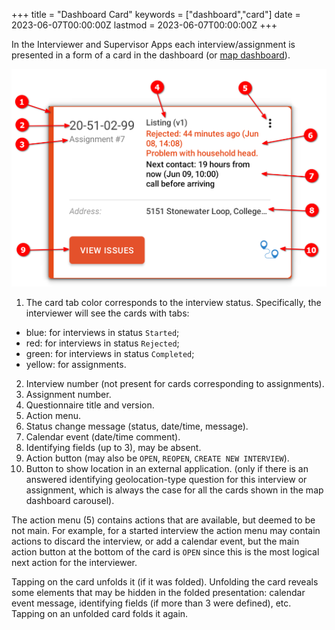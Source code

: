 +++
title = "Dashboard Card"
keywords = ["dashboard","card"]
date = 2023-06-07T00:00:00Z
lastmod = 2023-06-07T00:00:00Z
+++

In the Interviewer and Supervisor Apps each interview/assignment is presented in a form of a card in the dashboard (or [map dashboard](/interviewer/app/map-dashboard/)).

<CENTER><IMG src="images/interview_card_annotated.png" width=1063></CENTER>

1. The card tab color corresponds to the interview status. Specifically, the interviewer will see the cards with tabs:

  - blue: for interviews in status `Started`;
  - red: for interviews in status `Rejected`;
  - green: for interviews in status `Completed`;
  - yellow: for assignments.

2. Interview number (not present for cards corresponding to assignments).
3. Assignment number.
4. Questionnaire title and version.
5. Action menu.
6. Status change message (status, date/time, message).
7. Calendar event (date/time comment).
8. Identifying fields (up to 3), may be absent.
9. Action button (may also be `OPEN`, `REOPEN`, `CREATE NEW INTERVIEW`).
10. Button to show location in an external application. (only if there is an answered identifying geolocation-type question for this interview or assignment, which is always the case for all the cards shown in the map dashboard carousel).

The action menu (5) contains actions that are available, but deemed to be not main. For example, for a started interview the action menu may contain actions to discard the interview, or add a calendar event, but the main action button at the bottom of the card is `OPEN` since this is the most logical next action for the interviewer.

Tapping on the card unfolds it (if it was folded). Unfolding the card reveals some elements that may be hidden in the folded presentation: calendar event message, identifying fields (if more than 3 were defined), etc. Tapping on an unfolded card folds it again.
